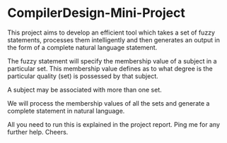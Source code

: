 CompilerDesign-Mini-Project
===========================
This project aims to develop an efficient tool which takes a set of fuzzy statements, processes them intelligently and
then generates an output in the form of a complete natural language statement.

The fuzzy statement will specify the membership value of a subject in a particular set. This membership value defines as 
to what degree is the particular quality (set) is possessed by that subject. 

A subject may be associated with more than one set. 

We will process the membership values of all the sets and generate a complete statement in natural language.

All you need to run this is explained in the project report. Ping me for any further help. Cheers.

